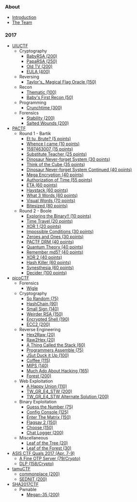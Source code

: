 ### About

* [Introduction](/README.md)
* [The Team](/The_Team.md)

### 2017
* [UIUCTF](/2017/UIUCTF/README.md)
  * Cryptography
    * [BabyRSA (200)](/2017/UIUCTF/problems/Cryptography/babyRSA/README.md)
    * [PapaRSA (250)](/2017/UIUCTF/problems/Cryptography/papaRSA/README.md)
    * [Old TV (200)](/2017/UIUCTF/problems/Cryptography/oldTV/README.md)
    * [EULA (400)](/2017/UIUCTF/problems/Cryptography/EULA/README.md)
  * Reversing
    * [Taylor's_ Magical Flag Oracle (150)](/2017/UIUCTF/problems/Reversing/Taylors_Magical_Flag_Oracle/README.md)
  * Recon
    * [Thematic (100)](2017/UIUCTF/problems/Recon/Thematic/README.md)
    * [Baby's First Recon (50)](2017/UIUCTF/problems/Recon/Babys_First_Recon/README.md)
  * Programming
    * [Crunchtime (300)](2017/UIUCTF/problems/Programming/Crunchtime/Crunchtime.md)
  * Forensics
    * [Stability (200)](2017/UIUCTF/problems/Forensics/stability/stability.md)
    * [Salted Wounds (200)](2017/UIUCTF/problems/Forensics/salted_wounds/salted_wounds.md)
* [PACTF](/2017/PACTF_2017/README.md)
  * Round 1 - Bartik
    * [Et tu, Brute? (5 points)](2017/PACTF_2017/problems/bartik/Et_tu_brute/et_tu.md)
    * [Whence I came (10 points)](2017/PACTF_2017/problems/bartik/Whence_I_came/whence_i_came.md)
    * [1597463007 (15 points)](2017/PACTF_2017/problems/bartik/1597463007/1597463007.md)
    * [Substitute Teacher (25 points)](2017/PACTF_2017/problems/bartik/Substitute_teacher/Substitute_teacher.md)
    * [Dinosaur Never-forget System (30 points)](2017/PACTF_2017/problems/bartik/Dinosaur_never-forget_system/Dinosaur_never-forget_system.md)
    * [Think of the Cube (35 points)](2017/PACTF_2017/problems/bartik/Think_of_the_cube/Think_of_the_cube.md)
    * [Dinosaur Never-forget System Continued (40 points)](2017/PACTF_2017/problems/bartik/Dinosaur_never-forget_system_continued/Dinosaur_never-forget_system_continued.md)
    * [Mega Encryption (40 points)](2017/PACTF_2017/problems/bartik/Mega_Encryption/README.md)
    * [Authorization of Time (55 points)](2017/PACTF_2017/problems/bartik/Authorization_of_time/authorization_of_time.md)
    * [ETA (60 points)](2017/PACTF_2017/problems/bartik/ETA/ETA.md)
    * [Haystack (60 points)](2017/PACTF_2017/problems/bartik/Haystack/haystack.md)
    * [What 3 Words (60 points)](2017/PACTF_2017/problems/bartik/What_3_words/what_3_words.md)
    * [Visual Words (70 points)](2017/PACTF_2017/problems/bartik/Visual_words/visual_words.md)
    * [Bitesized (80 points)](2017/PACTF_2017/problems/bartik/Bitesized/bitesized.md)
  * Round 2 - Boole
    * [Exploring the Binary!! (10 points)](2017/PACTF_2017/problems/boole/Exploring_the_Binary/exploring_the_binary.md)
    * [Time Travel (20 points)](2017/PACTF_2017/problems/boole/Time_Travel/time_travel.md)
    * [XOR 1 (20 points)](2017/PACTF_2017/problems/boole/XOR_1/xor_1.md)
    * [Impossible Conditions (30 points)](2017/PACTF_2017/problems/boole/Impossible_Conditions/Impossible_Conditions.md)
    * [Zeroes and Ones (30 points)](2017/PACTF_2017/problems/boole/Zeroes_and_Ones/zeroes_and_ones.md)
    * [PACTF DRM (40 points)](2017/PACTF_2017/problems/boole/PACTF_DRM/PACTF_DRM.md)
    * [Quantum Theory (40 points)](2017/PACTF_2017/problems/boole/Quantum_Theory/quantum.md)
    * [Remember md5? (40 points)](2017/PACTF_2017/problems/boole/Remember_MD5/remember_md5.md)
    * [XOR 2 (40 points)](2017/PACTF_2017/problems/boole/XOR_2/xor_2.md)
    * [Hash Killer (60 points)](2017/PACTF_2017/problems/boole/Hash_Killer/hash_killer.md)
    * [Synesthesia (60 points)](2017/PACTF_2017/problems/boole/Synesthesia/synesthesia.md)
    * [Decider (100 points)](2017/PACTF_2017/problems/boole/Decider/Decider.md)
* [picoCTF](/2017/picoCTF_2017/README.md)
  * Forensics
    * [Wigle](/2017/picoCTF_2017/problems/forensics/Wigle/wigle.md)
  * Cryptography
    * [So Random (75)](/2017/picoCTF_2017/problems/cryptography/SoRandom/SoRandom.md)
    * [HashChain (90)](/2017/picoCTF_2017/problems/cryptography/hashchains/hashchains.md)
	* [Small Sign (140)](/2017/picoCTF_2017/problems/cryptography/Small_Sign/Small_Sign.md)
    * [Weirder RSA (150)](/2017/picoCTF_2017/problems/cryptography/weirderRSA/weirderRSA.md)
    * [Encrypted Shell (190)](/2017/picoCTF_2017/problems/cryptography/Encrypted_Shell/Encrypted_Shell.md)
    * [ECC2 (200)](/2017/picoCTF_2017/problems/cryptography/ECC2/ECC2.md)
  * Reverse Engineering
    * [Hex2Raw (20)](/2017/picoCTF_2017/problems/reverse/Hex2Raw/Hex2Raw.md)
    * [Raw2Hex (20)](/2017/picoCTF_2017/problems/reverse/Raw2Hex/Raw2Hex.md)
    * [A Thing Called the Stack (60)](/2017/picoCTF_2017/problems/reverse/A_Thing_Called_the_Stack/A_Thing_Called_the_Stack.md)
    * [Programmers Assemble (75)](/2017/picoCTF_2017/problems/reverse/Programmers_Assemble/Programmers_Assemble.md)
    * [JSut Duck it Up (100)](/2017/picoCTF_2017/problems/reverse/JSut_Duck_it_Up/JSut_Duck_it_Up.md)
    * [Coffee (115)](/2017/picoCTF_2017/problems/reverse/Coffee/Coffee.md)
	* [MIPS (140)](/2017/picoCTF_2017/problems/reverse/MIPS/MIPS.md)
	* [Much Ado About Hacking (165)](/2017/picoCTF_2017/problems/reverse/Much_Ado_About_Hacking/Much_Ado_About_Hacking.md)
    * [Forest (200)](/2017/picoCTF_2017/problems/reverse/Forest/Forest.md)
  * Web Exploitation
    * [A Happy Union (110)](/2017/picoCTF_2017/problems/web/a-happy-union/a-happy-union.md)
    * [TW_GR_E4_STW (200)](/2017/picoCTF_2017/problems/web/tw_gr_e4_stw/tw_gr_e4_stw.md)
    * [TW_GR_E4_STW Alternate Solution (200)](/2017/picoCTF_2017/problems/web/tw_gr_e4_stw-alt/tw_gr_e4_stw-alt.md)
  * Binary Exploitation
    * [Guess the Number (75)](/2017/picoCTF_2017/problems/binary/Guess_the_Number/Guess_the_Number.md)
	* [Config Console (125)](/2017/picoCTF_2017/problems/binary/Config_Console/Config_Console.md)
	* [Enter The Matrix (150)](/2017/picoCTF_2017/problems/binary/Enter_The_Matrix/Enter_The_Matrix.md)
	* [Flagsay 2 (150)](/2017/picoCTF_2017/problems/binary/Flagsay_2/Flagsay_2.md)
	* [Choose (150)](/2017/picoCTF_2017/problems/binary/Choose/Choose.md)
	* [Chat Logger (200)](/2017/picoCTF_2017/problems/binary/Chat_Logger/Chat_Logger.md)
  * Miscellaneous
    * [Leaf of the Tree (20)](/2017/picoCTF_2017/problems/misc/Leaf_of_the_Tree/Leaf_of_the_Tree.md)
    * [Leaf of the Forest (30)](/2017/picoCTF_2017/problems/misc/Leaf_of_the_Forest/Leaf_of_the_Forest.md)
* [ASIS CTF Quals 2017 (Apr. 7-9)](/2017/ASIS_CTF_Quals_2017/README.md)
  * [A Fine OTP Server (79/Crypto)](/2017/ASIS_CTF_Quals_2017/problems/A_Fine_OTP_Server/A_Fine_OTP_Server.md)
  * [DLP (158/Crypto)](/2017/ASIS_CTF_Quals_2017/problems/DLP/DLP.md)
* [tamuCTF](/2017/tamuCTF/README.md)
  * [commonplace (200)](/2017/tamuCTF/problems/commonplace/README.md)
  * [SEDNIT (200)](/2017/tamuCTF/problems/SEDNIT/README.md)
* [SHA2017CTF]()
  * Pwnable
    * [Megan-35 (200)](/2017/SHA2017CTF/problems/pwnable/megan-35/README.md)